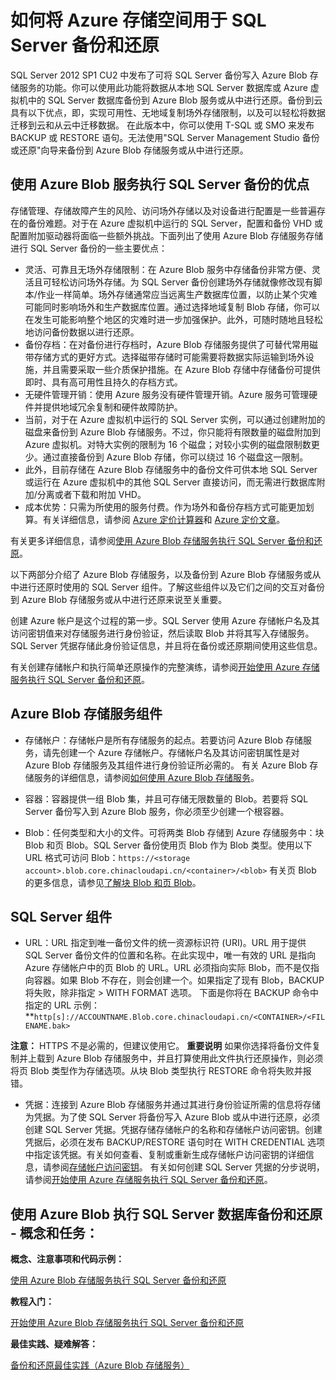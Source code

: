 <properties linkid="manage-services-storage-SQL-Server-backup" urlDisplayName="Storage for SQL Server backups" pageTitle="如何将 Azure 存储空间用于 SQL Server 备份和还原 | Azure" metaKeywords="" description="" metaCanonical="" services="storage" documentationCenter="" title="How to Use Azure Storage for SQL Server Backup and Restore" authors="karaman" solutions="" manager="clairt" editor="tysonn" />
<tags ms.service="storage"
    ms.date=""
    wacn.date=""
    />



<h1 id="SQLServerBackupandRestoretostorage">如何将 Azure 存储空间用于 SQL Server 备份和还原</h1>

SQL Server 2012 SP1 CU2 中发布了可将 SQL Server 备份写入 Azure Blob 存储服务的功能。你可以使用此功能将数据从本地 SQL Server 数据库或 Azure 虚拟机中的 SQL Server 数据库备份到 Azure Blob 服务或从中进行还原。备份到云具有以下优点，即，实现可用性、无地域复制场外存储限制，以及可以轻松将数据迁移到云和从云中迁移数据。   在此版本中，你可以使用 T-SQL 或 SMO 来发布 BACKUP 或 RESTORE 语句。无法使用"SQL Server Management Studio 备份或还原"向导来备份到 Azure Blob 存储服务或从中进行还原。

<h2> 使用 Azure Blob 服务执行 SQL Server 备份的优点</h2>

存储管理、存储故障产生的风险、访问场外存储以及对设备进行配置是一些普遍存在的备份难题。对于在 Azure 虚拟机中运行的 SQL Server，配置和备份 VHD 或配置附加驱动器将面临一些额外挑战。下面列出了使用 Azure Blob 存储服务存储进行 SQL Server 备份的一些主要优点：

* 灵活、可靠且无场外存储限制：在 Azure Blob 服务中存储备份非常方便、灵活且可轻松访问场外存储。为 SQL Server 备份创建场外存储就像修改现有脚本/作业一样简单。场外存储通常应当远离生产数据库位置，以防止某个灾难可能同时影响场外和生产数据库位置。通过选择地域复制 Blob 存储，你可以在发生可能影响整个地区的灾难时进一步加强保护。此外，可随时随地且轻松地访问备份数据以进行还原。
* 备份存档：在对备份进行存档时，Azure Blob 存储服务提供了可替代常用磁带存储方式的更好方式。选择磁带存储时可能需要将数据实际运输到场外设施，并且需要采取一些介质保护措施。在 Azure Blob 存储中存储备份可提供即时、具有高可用性且持久的存档方式。
* 无硬件管理开销：使用 Azure 服务没有硬件管理开销。Azure 服务可管理硬件并提供地域冗余复制和硬件故障防护。
* 当前，对于在 Azure 虚拟机中运行的 SQL Server 实例，可以通过创建附加的磁盘来备份到 Azure Blob 存储服务。不过，你只能将有限数量的磁盘附加到 Azure 虚拟机。对特大实例的限制为 16 个磁盘；对较小实例的磁盘限制数更少。通过直接备份到 Azure Blob 存储，你可以绕过 16 个磁盘这一限制。
* 此外，目前存储在 Azure Blob 存储服务中的备份文件可供本地 SQL Server 或运行在 Azure 虚拟机中的其他 SQL Server 直接访问，而无需进行数据库附加/分离或者下载和附加 VHD。
* 成本优势：只需为所使用的服务付费。作为场外和备份存档方式可能更加划算。有关详细信息，请参阅 [Azure 定价计算器](/zh-cn/pricing/calculator/#data-management "Pricing Calculator")和 [Azure 定价文章](/zh-cn/pricing/ "Pricing article")。

有关更多详细信息，请参阅[使用 Azure Blob 存储服务执行 SQL Server 备份和还原](http://msdn.microsoft.com/zh-cn/library/jj919148.aspx)。

以下两部分介绍了 Azure Blob 存储服务，以及备份到 Azure Blob 存储服务或从中进行还原时使用的 SQL Server 组件。了解这些组件以及它们之间的交互对备份到 Azure Blob 存储服务或从中进行还原来说至关重要。 

创建 Azure 帐户是这个过程的第一步。SQL Server 使用 Azure 存储帐户名及其访问密钥值来对存储服务进行身份验证，然后读取 Blob 并将其写入存储服务。SQL Server 凭据存储此身份验证信息，并且将在备份或还原期间使用这些信息。 

有关创建存储帐户和执行简单还原操作的完整演练，请参阅[开始使用 Azure 存储服务执行 SQL Server 备份和还原](http://msdn.microsoft.com/zh-cn/library/jj720558.aspx)。

## Azure Blob 存储服务组件 

* 存储帐户：存储帐户是所有存储服务的起点。若要访问 Azure Blob 存储服务，请先创建一个 Azure 存储帐户。存储帐户名及其访问密钥属性是对 Azure Blob 存储服务及其组件进行身份验证所必需的。 
有关 Azure Blob 存储服务的详细信息，请参阅[如何使用 Azure Blob 存储服务](/zh-cn/develop/net/how-to-guides/blob-storage-v17/)。

* 容器：容器提供一组 Blob 集，并且可存储无限数量的 Blob。若要将 SQL Server 备份写入到 Azure Blob 服务，你必须至少创建一个根容器。 

* Blob：任何类型和大小的文件。可将两类 Blob 存储到 Azure 存储服务中：块 Blob 和页 Blob。SQL Server 备份使用页 Blob 作为 Blob 类型。使用以下 URL 格式可访问 Blob：`https://<storage account>.blob.core.chinacloudapi.cn/<container>/<blob>`
有关页 Blob 的更多信息，请参见[了解块 Blob 和页 Blob](http://msdn.microsoft.com/zh-cn/library/azure/ee691964.aspx)。

## SQL Server 组件

* URL：URL 指定到唯一备份文件的统一资源标识符 (URI)。URL 用于提供 SQL Server 备份文件的位置和名称。在此实现中，唯一有效的 URL 是指向 Azure 存储帐户中的页 Blob 的 URL。URL 必须指向实际 Blob，而不是仅指向容器。如果 Blob 不存在，则会创建一个。如果指定了现有 Blob，BACKUP 将失败，除非指定 > WITH FORMAT 选项。 
下面是你将在 BACKUP 命令中指定的 URL 示例： 
**`http[s]://ACCOUNTNAME.Blob.core.chinacloudapi.cn/<CONTAINER>/<FILENAME.bak>`

<b>注意：</b> HTTPS 不是必需的，但建议使用它。
<b>重要说明</b>
如果你选择将备份文件复制并上载到 Azure Blob 存储服务中，并且打算使用此文件执行还原操作，则必须将页 Blob 类型作为存储选项。从块 Blob 类型执行 RESTORE 命令将失败并报错。 

* 凭据：连接到 Azure Blob 存储服务并通过其进行身份验证所需的信息将存储为凭据。为了使 SQL Server 将备份写入 Azure Blob 或从中进行还原，必须创建 SQL Server 凭据。凭据存储存储帐户的名称和存储帐户访问密钥。创建凭据后，必须在发布 BACKUP/RESTORE 语句时在 WITH CREDENTIAL 选项中指定该凭据。有关如何查看、复制或重新生成存储帐户访问密钥的详细信息，请参阅[存储帐户访问密钥](http://msdn.microsoft.com/zh-cn/library/azure/hh531566.aspx)。
有关如何创建 SQL Server 凭据的分步说明，请参阅[开始使用 Azure 存储服务执行 SQL Server 备份和还原](http://msdn.microsoft.com/zh-cn/library/jj720558.aspx)。

## 使用 Azure Blob 执行 SQL Server 数据库备份和还原 - 概念和任务：

**概念、注意事项和代码示例：**

[使用 Azure Blob 存储服务执行 SQL Server 备份和还原](http://msdn.microsoft.com/zh-cn/library/jj919148.aspx)

**教程入门：**

[开始使用 Azure Blob 存储服务执行 SQL Server 备份和还原](http://msdn.microsoft.com/zh-cn/library/jj720558.aspx "Tutorial")

**最佳实践、疑难解答：**
	
[备份和还原最佳实践（Azure Blob 存储服务）](http://msdn.microsoft.com/zh-cn/library/jj919149.aspx)




	




<!--HONumber=41-->

